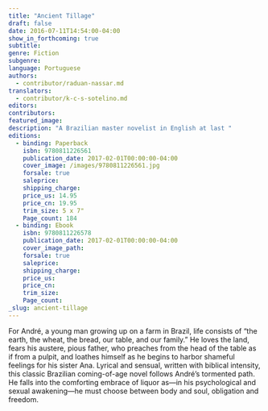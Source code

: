```yaml
---
title: "Ancient Tillage"
draft: false
date: 2016-07-11T14:54:00-04:00
show_in_forthcoming: true
subtitle:
genre: Fiction
subgenre:
language: Portuguese
authors:
  - contributor/raduan-nassar.md
translators:
  - contributor/k-c-s-sotelino.md
editors:
contributors:
featured_image:
description: "A Brazilian master novelist in English at last "
editions:
  - binding: Paperback
    isbn: 9780811226561
    publication_date: 2017-02-01T00:00:00-04:00
    cover_image: /images/9780811226561.jpg
    forsale: true
    saleprice:
    shipping_charge:
    price_us: 14.95
    price_cn: 19.95
    trim_size: 5 x 7"
    Page_count: 184
  - binding: Ebook
    isbn: 9780811226578
    publication_date: 2017-02-01T00:00:00-04:00
    cover_image_path:
    forsale: true
    saleprice:
    shipping_charge:
    price_us:
    price_cn:
    trim_size:
    Page_count:
_slug: ancient-tillage
---
```


For André, a young man growing up on a farm in Brazil, life consists of “the earth, the wheat, the bread, our table, and our family.” He loves the land, fears his austere, pious father, who preaches from the head of the table as if from a pulpit, and loathes himself as he begins to harbor shameful feelings for his sister Ana. Lyrical and sensual, written with biblical intensity, this classic Brazilian coming-of-age novel follows André’s tormented path. He falls into the comforting embrace of liquor as—in his psychological and sexual awakening—he must choose between body and soul, obligation and freedom.

